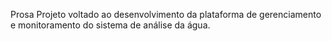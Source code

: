 Prosa
Projeto voltado ao desenvolvimento da plataforma de gerenciamento e monitoramento do sistema de análise da água.
